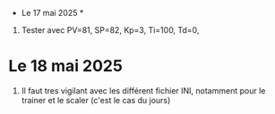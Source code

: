 * Le 17 mai 2025 *
1. Tester avec PV=81, SP=82, Kp=3, Ti=100, Td=0,

# Le 18 mai 2025 
1. Il faut tres vigilant avec les différent fichier INI, notamment pour le trainer et le scaler (c'est le cas du jours)
